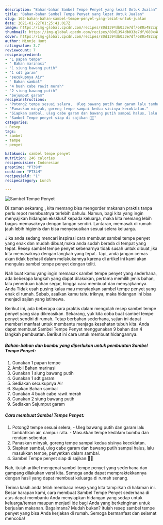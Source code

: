 ```yaml
---
description: "Bahan-bahan Sambel Tempe Penyet yang lezat Untuk Jualan"
title: "Bahan-bahan Sambel Tempe Penyet yang lezat Untuk Jualan"
slug: 162-bahan-bahan-sambel-tempe-penyet-yang-lezat-untuk-jualan
date: 2021-01-22T01:25:41.017Z
image: https://img-global.cpcdn.com/recipes/80d1394db033e7df/680x482cq70/sambel-tempe-penyet-foto-resep-utama.jpg
thumbnail: https://img-global.cpcdn.com/recipes/80d1394db033e7df/680x482cq70/sambel-tempe-penyet-foto-resep-utama.jpg
cover: https://img-global.cpcdn.com/recipes/80d1394db033e7df/680x482cq70/sambel-tempe-penyet-foto-resep-utama.jpg
author: Minnie Hunt
ratingvalue: 3.7
reviewcount: 7
recipeingredient:
- "1 papan tempe"
- " Bahan marinasi"
- "1 siung bawang putih"
- "1 sdt garam"
- "secukupnya Air"
- " Bahan sambal"
- "4 buah cabe rawit merah"
- "2 siung bawang putih"
- "Sejumput garam"
recipeinstructions:
- "Potong2 tempe sesuai selera,  Uleg bawang putih dan garam lalu tambahkan air, campur rata. Masukkan tempe kedalam bumbu dan rendam sebentar."
- "Panaskan minyak, goreng tempe sampai kedua sisinya kecoklatan."
- "Siapkan sambal, uleg cabe garam dan bawang putih sampai halus, lalu masukkan tempe, penyetkan dalam sambal."
- "Sambel Tempe penyet siap di sajikan 🥰🥰"
categories:
- Resep
tags:
- sambel
- tempe
- penyet

katakunci: sambel tempe penyet 
nutrition: 246 calories
recipecuisine: Indonesian
preptime: "PT39M"
cooktime: "PT34M"
recipeyield: "1"
recipecategory: Lunch

---
```



![Sambel Tempe Penyet](https://img-global.cpcdn.com/recipes/80d1394db033e7df/680x482cq70/sambel-tempe-penyet-foto-resep-utama.jpg)

Di zaman  sekarang , kita memang bisa mengorder makanan praktis tanpa perlu repot membuatnya terlebih dahulu. Namun, bagi kita yang ingin menyajikan hidangan eksklusif kepada keluarga, maka kita memang lebih bagus memasaknya dengan tangan sendiri. Lantaran, memasak di rumah jauh lebih higienis dan bisa menyesuaikan sesuai selera keluarga.

Jika anda sedang mencari inspirasi cara membuat sambel tempe penyet yang enak dan mudah dibuat,maka anda sudah berada di tempat yang tepat. Resep sambel tempe penyet  sebenarnya tidak susah untuk dibuat jika kita memasaknya dengan langkah yang tepat. Tapi, anda jangan cemas akan tidak berhasil dalam melakukannya 
karena di artikel ini kami akan mengulas sambel tempe penyet dengan teliti.  



Nah buat kamu yang ingin memasak sambel tempe penyet yang sederhana, ada beberapa langkah yang dapat dilakukan, pertama memilih jenis bahan, lalu penentuan bahan segar, hingga cara membuat dan menyajikannya. Anda Tidak usah pusing kalau mau menyiapkan sambel tempe penyet yang enak di rumah. Sebab, asalkan kamu  tahu triknya, maka hidangan ini bisa menjadi sajian yang istimewa.

Berikut ini, ada beberapa cara praktis  dalam mengolah resep sambel tempe penyet yang siap dikreasikan. Sekarang, yuk kita coba buat sambel tempe penyet sendiri di rumah. Tetap berbahan sederhana, sajian ini dapat memberi manfaat untuk membantu menjaga kesehatan tubuh kita. Anda dapat membuat Sambel Tempe Penyet menggunakan 9 bahan dan 4 langkah pembuatan. Berikut ini cara untuk membuat hidangannya.

<!--inarticleads1-->

##### Bahan-bahan dan bumbu yang diperlukan untuk pembuatan Sambel Tempe Penyet:

1. Gunakan 1 papan tempe
1. Ambil  Bahan marinasi
1. Gunakan 1 siung bawang putih
1. Gunakan 1 sdt garam
1. Sediakan secukupnya Air
1. Siapkan  Bahan sambal
1. Gunakan 4 buah cabe rawit merah
1. Gunakan 2 siung bawang putih
1. Sediakan Sejumput garam




<!--inarticleads2-->

##### Cara membuat Sambel Tempe Penyet:

1. Potong2 tempe sesuai selera,  - Uleg bawang putih dan garam lalu tambahkan air, campur rata. - Masukkan tempe kedalam bumbu dan rendam sebentar.
1. Panaskan minyak, goreng tempe sampai kedua sisinya kecoklatan.
1. Siapkan sambal, uleg cabe garam dan bawang putih sampai halus, lalu masukkan tempe, penyetkan dalam sambal.
1. Sambel Tempe penyet siap di sajikan 🥰🥰




Nah, itulah artikel mengenai  sambel tempe penyet  yang sederhana dan gampang dilakukan versi kita. Semoga anda dapat mempraktekkannya dengan hasil yang dapat membuat keluarga di rumah senang. 

Terima kasih anda telah membaca resep yang kita tampilkan di halaman ini. Besar harapan kami, cara membuat  Sambel Tempe Penyet sederhana di atas dapat membantu Anda menyiapkan hidangan yang sedap untuk keluarga/teman maupun menjadi ide bagi Anda yang berkeinginan untuk berjualan makanan. Bagaimana? Mudah bukan? Itulah resep sambel tempe penyet yang bisa Anda kerjakan di rumah. Semoga bermanfaat dan selamat mencoba!

